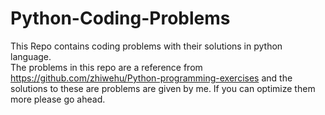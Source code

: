 # Python-Coding-Problems
This Repo contains coding problems with their solutions in python language.  
The problems in this repo are a reference from https://github.com/zhiwehu/Python-programming-exercises and the solutions to these are problems are given by me.
If you can optimize them more please go ahead.
